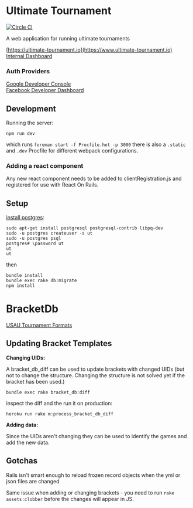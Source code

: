 Ultimate Tournament
===================

[![Circle CI](https://circleci.com/gh/kevinhughes27/ultimate-tournament/tree/master.svg?style=svg&circle-token=4cdbaf7bb8107c054bbb6d22c52aa6bef97eb8e3)](https://circleci.com/gh/kevinhughes27/ultimate-tournament/tree/master)

A web application for running ultimate tournaments

[https://ultimate-tournament.io](https://www.ultimate-tournament.io)
</br>
[Internal Dashboard](https://www.ultimate-tournament.io/internal)

### Auth Providers

[Google Developer Console](https://console.developers.google.com/home/dashboard?project=ultimate-tournament)
</br>
[Facebook Developer Dashboard](https://developers.facebook.com/apps/754008491396080/dashboard/)

Development
-----------

Running the server:

```
npm run dev
```

which runs `foreman start -f Procfile.hot -p 3000` there is also a `.static` and `.dev` Procfile for different webpack configurations.


### Adding a react component

Any new react component needs to be added to clientRegistration.js and registered for use with React On Rails.


Setup
-----
[install postgres](https://www.digitalocean.com/community/tutorials/how-to-use-postgresql-with-your-ruby-on-rails-application-on-ubuntu-14-04):

```
sudo apt-get install postgresql postgresql-contrib libpq-dev
sudo -u postgres createuser -s ut
sudo -u postgres psql
postgres# \password ut
ut
ut
```

then

```
bundle install
bundle exec rake db:migrate
npm install
```

BracketDb
=========

[USAU Tournament Formats](http://www.usaultimate.org/assets/1/AssetManager/Format%20Manual%20Version%204.3%20_7.1.08__updated%208.25.10_.pdf)


Updating Bracket Templates
--------------------------

**Changing UIDs:**

A bracket_db_diff can be used to update brackets with changed UIDs (but not to change the structure. Changing the structure is not solved yet if the bracket has been used.)

```
bundle exec rake bracket_db:diff
```

inspect the diff and the run it on production:

```
heroku run rake m:process_bracket_db_diff
```

**Adding data:**

Since the UIDs aren't changing they can be used to identify the games and add the new data.


Gotchas
-------
Rails isn't smart enough to reload frozen record objects when the yml or json files are changed

Same issue when adding or changing brackets - you need to run `rake assets:clobber` before the changes will appear in JS.
